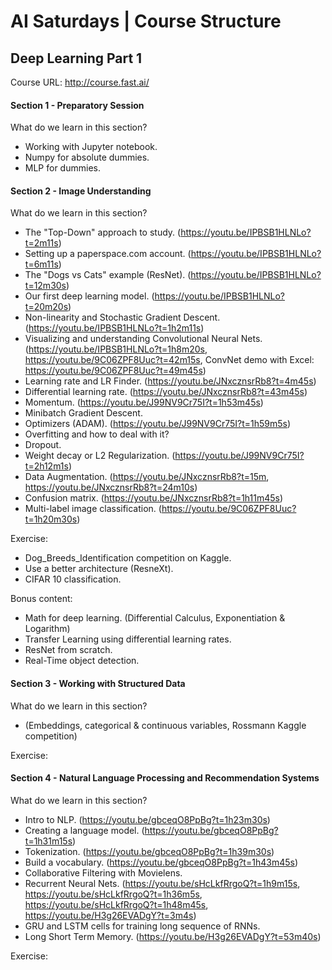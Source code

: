 # AI Saturdays | Course Structure

## Deep Learning Part 1

Course URL: http://course.fast.ai/

#### Section 1 - Preparatory Session

What do we learn in this section?
- Working with Jupyter notebook.
- Numpy for absolute dummies.
- MLP for dummies.

#### Section 2 - Image Understanding

What do we learn in this section?
- The "Top-Down" approach to study. (https://youtu.be/IPBSB1HLNLo?t=2m11s)
- Setting up a paperspace.com account. (https://youtu.be/IPBSB1HLNLo?t=6m11s)
- The "Dogs vs Cats" example (ResNet). (https://youtu.be/IPBSB1HLNLo?t=12m30s)
- Our first deep learning model. (https://youtu.be/IPBSB1HLNLo?t=20m20s)
- Non-linearity and Stochastic Gradient Descent. (https://youtu.be/IPBSB1HLNLo?t=1h2m11s)
- Visualizing and understanding Convolutional Neural Nets. (https://youtu.be/IPBSB1HLNLo?t=1h8m20s, https://youtu.be/9C06ZPF8Uuc?t=42m15s, ConvNet demo with Excel: https://youtu.be/9C06ZPF8Uuc?t=49m45s)
- Learning rate and LR Finder. (https://youtu.be/JNxcznsrRb8?t=4m45s)
- Differential learning rate. (https://youtu.be/JNxcznsrRb8?t=43m45s)
- Momentum. (https://youtu.be/J99NV9Cr75I?t=1h53m45s)
- Minibatch Gradient Descent.
- Optimizers (ADAM). (https://youtu.be/J99NV9Cr75I?t=1h59m5s)
- Overfitting and how to deal with it?
- Dropout.
- Weight decay or L2 Regularization. (https://youtu.be/J99NV9Cr75I?t=2h12m1s)
- Data Augmentation. (https://youtu.be/JNxcznsrRb8?t=15m, https://youtu.be/JNxcznsrRb8?t=24m10s)
- Confusion matrix. (https://youtu.be/JNxcznsrRb8?t=1h11m45s)
- Multi-label image classification. (https://youtu.be/9C06ZPF8Uuc?t=1h20m30s)

Exercise:
- Dog_Breeds_Identification competition on Kaggle.
- Use a better architecture (ResneXt).
- CIFAR 10 classification.

Bonus content:
- Math for deep learning. (Differential Calculus, Exponentiation & Logarithm)
- Transfer Learning using differential learning rates.
- ResNet from scratch.
- Real-Time object detection.

#### Section 3 - Working with Structured Data

What do we learn in this section?
- (Embeddings, categorical & continuous variables, Rossmann Kaggle competition)

Exercise:

#### Section 4 - Natural Language Processing and Recommendation Systems

What do we learn in this section?
- Intro to NLP. (https://youtu.be/gbceqO8PpBg?t=1h23m30s)
- Creating a language model. (https://youtu.be/gbceqO8PpBg?t=1h31m15s)
- Tokenization. (https://youtu.be/gbceqO8PpBg?t=1h39m30s)
- Build a vocabulary. (https://youtu.be/gbceqO8PpBg?t=1h43m45s)
- Collaborative Filtering with Movielens.
- Recurrent Neural Nets. (https://youtu.be/sHcLkfRrgoQ?t=1h9m15s, https://youtu.be/sHcLkfRrgoQ?t=1h36m5s, https://youtu.be/sHcLkfRrgoQ?t=1h48m45s, https://youtu.be/H3g26EVADgY?t=3m4s)
- GRU and LSTM cells for training long sequence of RNNs.
- Long Short Term Memory. (https://youtu.be/H3g26EVADgY?t=53m40s)

Exercise:

